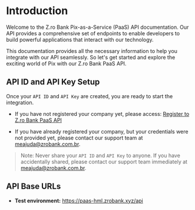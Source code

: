 # Introduction

Welcome to the Z.ro Bank Pix-as-a-Service (PaaS) API documentation. Our API provides a comprehensive set of endpoints to enable developers to build powerful applications that interact with our technology.

This documentation provides all the necessary information to help you integrate with our API seamlessly. So let's get started and explore the exciting world of Pix with our Z.ro Bank PaaS API.

## API ID and API Key Setup

Once your `API ID` and `API Key` are created, you are ready to start the integration.

- If you have not registered your company yet, please access: [Register to Z.ro Bank PaaS API](https://docs.google.com/forms/d/e/1FAIpQLSdMHWF1sZm7jjSsKiYGZIcd7sN2vCwx_OH5Eh3W1X8n7wS6ug/viewform)

- If you have already registered your company, but your credentials were not provided yet, please contact our support team at meajuda@zrobank.com.br.

> Note: Never share your `API ID` and `API Key` to anyone. If you have accidentally shared, please contact our support team immediately at meajuda@zrobank.com.br.

## API Base URLs

- **Test environment:** <a href="https://paas-hml.zrobank.xyz/api">https://paas-hml.zrobank.xyz/api</a>
